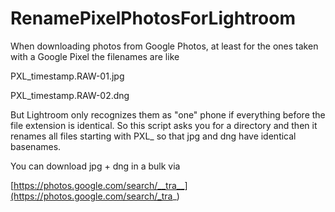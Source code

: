 # RenamePixelPhotosForLightroom

When downloading photos from Google Photos, at least for the ones taken with a Google Pixel the filenames are like

PXL_timestamp.RAW-01.jpg

PXL_timestamp.RAW-02.dng

But Lightroom only recognizes them as "one" phone if everything before the file extension is identical. So this script asks you for a directory and then it renames all files starting with PXL_ so that jpg and dng have identical basenames.



You can download jpg + dng in a bulk via

[https://photos.google.com/search/__tra__](https://photos.google.com/search/_tra_)

